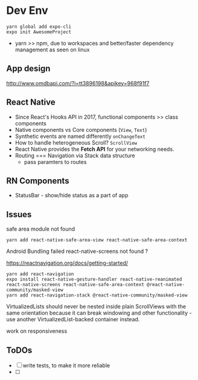 # Dev Env

```
yarn global add expo-cli
expo init AwesomeProject
```

- yarn >> npm, due to workspaces and better/faster dependency management as seen on linux

## App design

http://www.omdbapi.com/?i=tt3896198&apikey=968f91f7

## React Native

- Since React's Hooks API in 2017, functional components >> class components
- Native components vs Core components (`View`, `Text`)
- Synthetic events are named differently `onChangeText`
- How to handle heterogeneous Scroll? `ScrollView`
- React Native provides the **Fetch API** for your networking needs.
- Routing === Navigation via Stack data structure
  - pass paramters to routes

## RN Components

- StatusBar - show/hide status as a part of app

## Issues

safe area module not found

```
yarn add react-native-safe-area-view react-native-safe-area-context
```

Android Bundling failed react-native-screens not found ?

https://reactnavigation.org/docs/getting-started/

```
yarn add react-navigation
expo install react-native-gesture-handler react-native-reanimated react-native-screens react-native-safe-area-context @react-native-community/masked-view
yarn add react-navigation-stack @react-native-community/masked-view
```

VirtualizedLists should never be nested inside plain ScrollViews with the same orientation because it can break windowing and other functionality - use another VirtualizedList-backed container instead.

work on responsiveness

## ToDOs

- [ ] write tests, to make it more reliable
- [ ]
